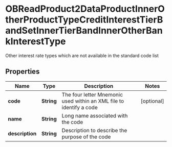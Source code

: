 

# OBReadProduct2DataProductInnerOtherProductTypeCreditInterestTierBandSetInnerTierBandInnerOtherBankInterestType

Other interest rate types which are not available in the standard code list

## Properties

| Name | Type | Description | Notes |
|------------ | ------------- | ------------- | -------------|
|**code** | **String** | The four letter Mnemonic used within an XML file to identify a code |  [optional] |
|**name** | **String** | Long name associated with the code |  |
|**description** | **String** | Description to describe the purpose of the code |  |



